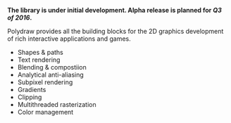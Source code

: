 **The library is under initial development. Alpha release is planned for _Q3 of 2016_.**

Polydraw provides all the building blocks for the 2D graphics development of rich interactive applications and games.

* Shapes & paths
* Text rendering
* Blending & compostiion
* Analytical anti-aliasing
* Subpixel rendering
* Gradients
* Clipping
* Multithreaded rasterization
* Color management
